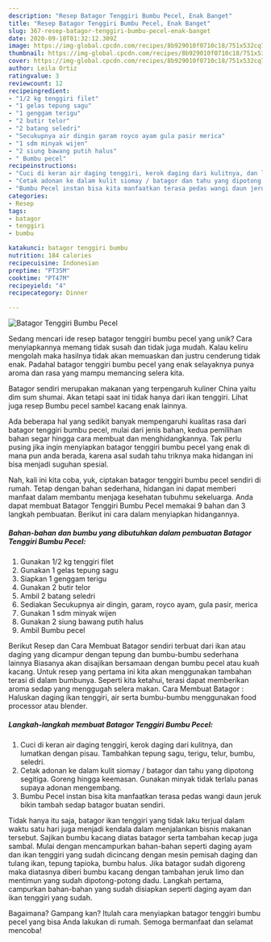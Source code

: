 ```yaml
---
description: "Resep Batagor Tenggiri Bumbu Pecel, Enak Banget"
title: "Resep Batagor Tenggiri Bumbu Pecel, Enak Banget"
slug: 367-resep-batagor-tenggiri-bumbu-pecel-enak-banget
date: 2020-09-10T01:32:12.309Z
image: https://img-global.cpcdn.com/recipes/8b929010f0710c18/751x532cq70/batagor-tenggiri-bumbu-pecel-foto-resep-utama.jpg
thumbnail: https://img-global.cpcdn.com/recipes/8b929010f0710c18/751x532cq70/batagor-tenggiri-bumbu-pecel-foto-resep-utama.jpg
cover: https://img-global.cpcdn.com/recipes/8b929010f0710c18/751x532cq70/batagor-tenggiri-bumbu-pecel-foto-resep-utama.jpg
author: Leila Ortiz
ratingvalue: 3
reviewcount: 12
recipeingredient:
- "1/2 kg tenggiri filet"
- "1 gelas tepung sagu"
- "1 genggam terigu"
- "2 butir telor"
- "2 batang seledri"
- "Secukupnya air dingin garam royco ayam gula pasir merica"
- "1 sdm minyak wijen"
- "2 siung bawang putih halus"
- " Bumbu pecel"
recipeinstructions:
- "Cuci di keran air daging tenggiri, kerok daging dari kulitnya, dan lumatkan dengan pisau. Tambahkan tepung sagu, terigu, telur, bumbu, seledri."
- "Cetak adonan ke dalam kulit siomay / batagor dan tahu yang dipotong segitiga. Goreng hingga keemasan. Gunakan minyak tidak terlalu panas supaya adonan mengembang."
- "Bumbu Pecel instan bisa kita manfaatkan terasa pedas wangi daun jeruk bikin tambah sedap batagor buatan sendiri."
categories:
- Resep
tags:
- batagor
- tenggiri
- bumbu

katakunci: batagor tenggiri bumbu 
nutrition: 184 calories
recipecuisine: Indonesian
preptime: "PT35M"
cooktime: "PT47M"
recipeyield: "4"
recipecategory: Dinner

---
```



![Batagor Tenggiri Bumbu Pecel](https://img-global.cpcdn.com/recipes/8b929010f0710c18/751x532cq70/batagor-tenggiri-bumbu-pecel-foto-resep-utama.jpg)

Sedang mencari ide resep batagor tenggiri bumbu pecel yang unik? Cara menyiapkannya memang tidak susah dan tidak juga mudah. Kalau keliru mengolah maka hasilnya tidak akan memuaskan dan justru cenderung tidak enak. Padahal batagor tenggiri bumbu pecel yang enak selayaknya punya aroma dan rasa yang mampu memancing selera kita.

Batagor sendiri merupakan makanan yang terpengaruh kuliner China yaitu dim sum shumai. Akan tetapi saat ini tidak hanya dari ikan tenggiri. Lihat juga resep Bumbu pecel sambel kacang enak lainnya.

Ada beberapa hal yang sedikit banyak mempengaruhi kualitas rasa dari batagor tenggiri bumbu pecel, mulai dari jenis bahan, kedua pemilihan bahan segar hingga cara membuat dan menghidangkannya. Tak perlu pusing jika ingin menyiapkan batagor tenggiri bumbu pecel yang enak di mana pun anda berada, karena asal sudah tahu triknya maka hidangan ini bisa menjadi suguhan spesial.


Nah, kali ini kita coba, yuk, ciptakan batagor tenggiri bumbu pecel sendiri di rumah. Tetap dengan bahan sederhana, hidangan ini dapat memberi manfaat dalam membantu menjaga kesehatan tubuhmu sekeluarga. Anda dapat membuat Batagor Tenggiri Bumbu Pecel memakai 9 bahan dan 3 langkah pembuatan. Berikut ini cara dalam menyiapkan hidangannya.

<!--inarticleads1-->

##### Bahan-bahan dan bumbu yang dibutuhkan dalam pembuatan Batagor Tenggiri Bumbu Pecel:

1. Gunakan 1/2 kg tenggiri filet
1. Gunakan 1 gelas tepung sagu
1. Siapkan 1 genggam terigu
1. Gunakan 2 butir telor
1. Ambil 2 batang seledri
1. Sediakan Secukupnya air dingin, garam, royco ayam, gula pasir, merica
1. Gunakan 1 sdm minyak wijen
1. Gunakan 2 siung bawang putih halus
1. Ambil  Bumbu pecel


Berikut Resep dan Cara Membuat Batagor sendiri terbuat dari ikan atau daging yang dicampur dengan tepung dan bumbu-bumbu sederhana lainnya Biasanya akan disajikan bersamaan dengan bumbu pecel atau kuah kacang. Untuk resep yang pertama ini kita akan menggunakan tambahan terasi di dalam bumbunya. Seperti kita ketahui, terasi dapat memberikan aroma sedap yang menggugah selera makan. Cara Membuat Batagor : Haluskan daging ikan tenggiri, air serta bumbu-bumbu menggunakan food processor atau blender. 

<!--inarticleads2-->

##### Langkah-langkah membuat Batagor Tenggiri Bumbu Pecel:

1. Cuci di keran air daging tenggiri, kerok daging dari kulitnya, dan lumatkan dengan pisau. Tambahkan tepung sagu, terigu, telur, bumbu, seledri.
1. Cetak adonan ke dalam kulit siomay / batagor dan tahu yang dipotong segitiga. Goreng hingga keemasan. Gunakan minyak tidak terlalu panas supaya adonan mengembang.
1. Bumbu Pecel instan bisa kita manfaatkan terasa pedas wangi daun jeruk bikin tambah sedap batagor buatan sendiri.


Tidak hanya itu saja, batagor ikan tenggiri yang tidak laku terjual dalam waktu satu hari juga menjadi kendala dalam menjalankan bisnis makanan tersebut. Sajikan bumbu kacang diatas batagor serta tambahan kecap juga sambal. Mulai dengan mencampurkan bahan-bahan seperti daging ayam dan ikan tenggiri yang sudah dicincang dengan mesin pemisah daging dan tulang ikan, tepung tapioka, bumbu halus. Jika batagor sudah digoreng maka diatasnya diberi bumbu kacang dengan tambahan jeruk limo dan mentimun yang sudah dipotong-potong dadu. Langkah pertama, campurkan bahan-bahan yang sudah disiapkan seperti daging ayam dan ikan tenggiri yang sudah. 

Bagaimana? Gampang kan? Itulah cara menyiapkan batagor tenggiri bumbu pecel yang bisa Anda lakukan di rumah. Semoga bermanfaat dan selamat mencoba!
